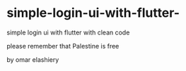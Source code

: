 # simple-login-ui-with-flutter-
simple login ui with flutter with clean code  
 
 
 please remember that Palestine is free  

 by  omar elashiery 
